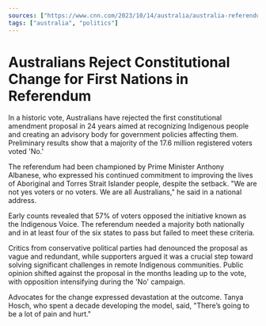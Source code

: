 ```yaml
---
sources: ["https://www.cnn.com/2023/10/14/australia/australia-referendum-results-intl-hnk/index.html", "https://apnews.com/article/australia-referendum-indigenous-voice-9a6677d343cc41a0648030a3e608c824"]
tags: ["australia", "politics"]
---
```


# Australians Reject Constitutional Change for First Nations in Referendum

In a historic vote, Australians have rejected the first constitutional amendment proposal in 24 years aimed at recognizing Indigenous people and creating an advisory body for government policies affecting them. Preliminary results show that a majority of the 17.6 million registered voters voted 'No.'

The referendum had been championed by Prime Minister Anthony Albanese, who expressed his continued commitment to improving the lives of Aboriginal and Torres Strait Islander people, despite the setback. "We are not yes voters or no voters. We are all Australians," he said in a national address.

Early counts revealed that 57% of voters opposed the initiative known as the Indigenous Voice. The referendum needed a majority both nationally and in at least four of the six states to pass but failed to meet these criteria.

Critics from conservative political parties had denounced the proposal as vague and redundant, while supporters argued it was a crucial step toward solving significant challenges in remote Indigenous communities. Public opinion shifted against the proposal in the months leading up to the vote, with opposition intensifying during the 'No' campaign.

Advocates for the change expressed devastation at the outcome. Tanya Hosch, who spent a decade developing the model, said, "There’s going to be a lot of pain and hurt."

